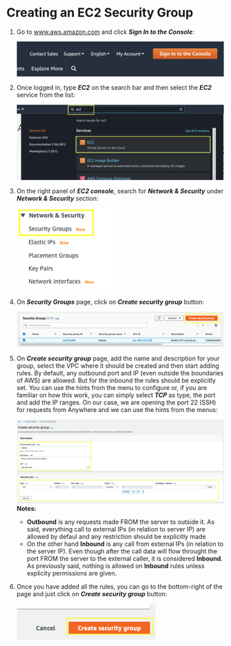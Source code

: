 # Creating an EC2 Security Group

1. Go to www.aws.amazon.com and click ***Sign In to the Console***:<p>
![](images/image001.png)

2. Once logged in, type ***EC2*** on the search bar and then select the ***EC2*** service from the list:<p>
![](images/image002.png)

3. On the right panel of ***EC2 console***, search for ***Network & Security*** under ***Network & Security*** section:<p>
![](images/image100.png)

4. On ***Security Groups*** page, click on ***Create security group*** button:<p>
![](images/image101.png)

5. On ***Create security group*** page, add the name and description for your group, select the VPC where it should be created and then start adding rules. By default, any outbound port and IP (even outside the boundaries of AWS) are allowed. But for the inbound the rules should be explicitly set. You can use the hints from the menu to configure or, if you are familiar on how this work, you can simply select ***TCP*** as type, the port and add the IP ranges. On our case, we are opening the port 22 (SSH) for requests from Anywhere and we can use the hints from the menus:<p>
![](images/image102.png)
    **Notes:**
    * **Outbound** is any requests made FROM the server to outside it. As said, everything call to external IPs (in relation to server IP) are allowed by defaul and any restriction should be explicitly made
    * On the other hand **Inbound** is any call from external IPs (in relation to the server IP). Even though after the call data will flow throught the port FROM the server to the external caller, it is considered **Inbound**. As previously said, nothing is allowed on **Inbound** rules unless explicity permissions are given. 

6. Once you have added all the rules, you can go to the bottom-right of the page and just click on ***Create security group*** button:<p>
![](images/image103.png)
